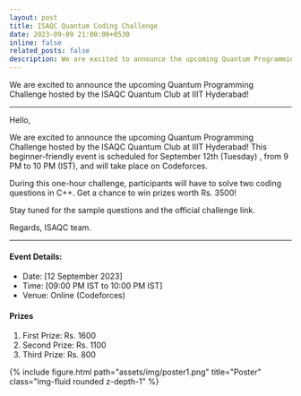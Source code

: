 ```yaml
---
layout: post
title: ISAQC Quantum Coding Challenge
date: 2023-09-09 21:00:00+0530
inline: false
related_posts: false
description: We are excited to announce the upcoming Quantum Programming Challenge hosted by the ISAQC Quantum Club at IIIT Hyderabad!
---
```

We are excited to announce the upcoming Quantum Programming Challenge hosted by the ISAQC Quantum Club at IIIT Hyderabad!

*** 

Hello, 

We are excited to announce the upcoming Quantum Programming Challenge hosted by the ISAQC Quantum Club at IIIT Hyderabad! This beginner-friendly event is scheduled for September 12th (Tuesday) , from 9 PM to 10 PM (IST), and will take place on Codeforces.

During this one-hour challenge, participants will have to solve two coding questions in C++. Get a chance to win prizes worth Rs. 3500!

Stay tuned for the sample questions and the official challenge link.

Regards,
ISAQC team.


***

#### Event Details:

<ul>
    <li> Date: [12 September 2023] </li>
    <li> Time: [09:00 PM IST to 10:00 PM IST] </li>
    <li> Venue: Online (Codeforces) </li>
</ul>

#### Prizes
<ol>
    <li> First Prize: Rs. 1600 </li>
    <li> Second Prize: Rs. 1100 </li>
    <li> Third Prize: Rs. 800 </li>
</ol>

<div class="row">
    <div class="col-sm mt-3 mt-md-0">
        {% include figure.html path="assets/img/poster1.png" title="Poster" class="img-fluid rounded z-depth-1" %}
    </div>
</div>


